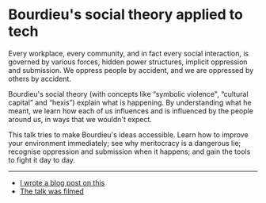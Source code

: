 # Bourdieu's social theory applied to tech

Every workplace, every community, and in fact every social interaction, is governed by various forces, hidden power structures, implicit oppression and submission. We oppress people by accident, and we are oppressed by others by accident.

Bourdieu's social theory (with concepts like “symbolic violence", “cultural capital” and “hexis”) explain what is happening. By understanding what he meant, we learn how each of us influences and is influenced by the people around us, in ways that we wouldn't expect.

This talk tries to make Bourdieu's ideas accessible. Learn how to improve your environment immediately; see why meritocracy is a dangerous lie; recognise oppression and submission when it happens; and gain the tools to fight it day to day.

---
* [I wrote a blog post on this](https://medium.com/@Romeu/agility-should-pay-attention-to-sociology-b671fd056933)
* [The talk was filmed](http://videos.ncrafts.io/video/342450313)
